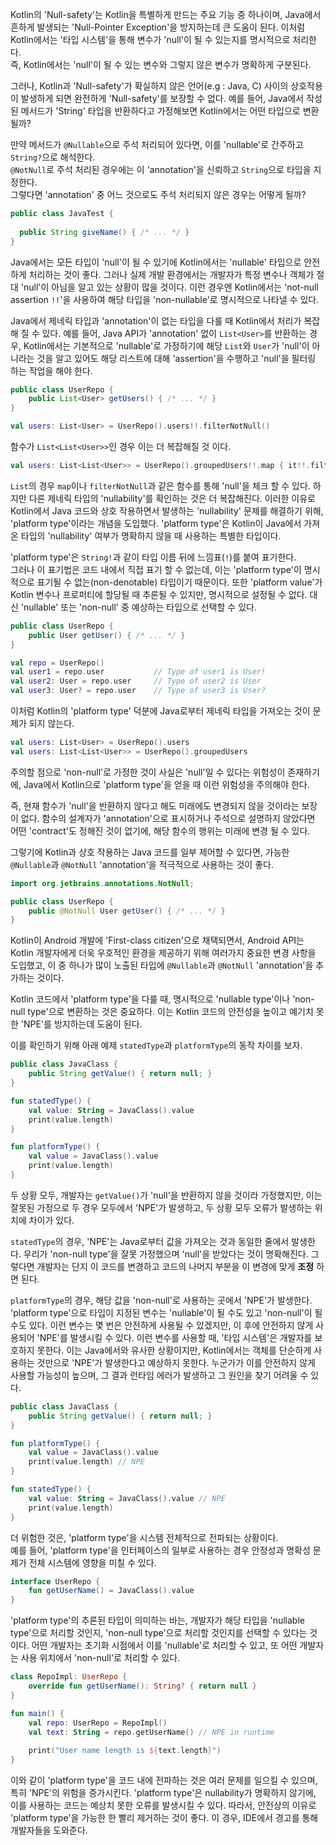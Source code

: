 Kotlin의 'Null-safety'는 Kotlin을 특별하게 만드는 주요 기능 중 하나이며, Java에서 흔하게 발생되는 'Null-Pointer Exception'을 방지하는데 큰 도움이 된다.
이처럼 Kotlin에서는 '타입 시스템'을 통해 변수가 'null'이 될 수 있는지를 명시적으로 처리한다.  
즉, Kotlin에서는 'null'이 될 수 있는 변수와 그렇지 않은 변수가 명확하게 구분된다.

그러나, Kotlin과 'Null-safety'가 확실하지 않은 언어(e.g : Java, C) 사이의 상호작용이 발생하게 되면 완전하게 'Null-safety'를 보장할 수 없다.
예를 들어, Java에서 작성된 메서드가 'String' 타입을 반환하다고 가정해보면 Kotlin에서는 어떤 타입으로 변환될까?

만약 메서드가 `@Nullable`으로 주석 처리되어 있다면, 이를 'nullable'로 간주하고 `String?`으로 해석한다.  
`@NotNull`로 주석 처리된 경우에는 이 'annotation'을 신뢰하고 `String`으로 타입을 지정한다.  
그렇다면 'annotation' 중 어느 것으로도 주석 처리되지 않은 경우는 어떻게 될까?

```java
public class JavaTest {
    
  public String giveName() { /* ... */ }
}
```

Java에서는 모든 타입이 'null'이 될 수 있기에 Kotlin에서는 'nullable' 타입으로 안전하게 처리하는 것이 좋다.
그러나 실제 개발 환경에서는 개발자가 특정 변수나 객체가 절대 'null'이 아님을 알고 있는 상황이 많을 것이다.
이런 경우엔 Kotlin에서는 'not-null assertion `!!`'을 사용하여 해당 타입을 'non-nullable'로 명시적으로 나타낼 수 있다.

Java에서 제네릭 타입과 'annotation'이 없는 타입을 다룰 때 Kotlin에서 처리가 복잡해 질 수 있다. 
예를 들어, Java API가 'annotation' 없이 `List<User>`를 반환하는 경우, Kotlin에서는 기본적으로 'nullable'로 가정하기에 
해당 `List`와 `User`가 'null'이 아니라는 것을 알고 있어도 해당 리스트에 대해 'assertion'을 수행하고 'null'을 필터링 하는 작업을 해야 한다.

```java
public class UserRepo {
    public List<User> getUsers() { /* ... */ }
}
```

```kotlin
val users: List<User> = UserRepo().users!!.filterNotNull()
```

함수가 `List<List<User>>`인 경우 이는 더 복잡해질 것 이다.

```kotlin
val users: List<List<User>> = UserRepo().groupedUsers!!.map { it!!.filterNotNull() }
```

`List`의 경우 `map`이나 `filterNotNull`과 같은 함수를 통해 'null'을 체크 할 수 있다. 
하지만 다른 제네릭 타입의 'nullability'를 확인하는 것은 더 복잡해진다.
이러한 이유로 Kotlin에서 Java 코드와 상호 작용하면서 발생하는 'nullability' 문제를 해결하기 위해, 'platform type'이라는 개념을 도입했다. 
'platform type'은 Kotlin이 Java에서 가져온 타입의 'nullability' 여부가 명확하지 않을 때 사용하는 특별한 타입이다.

'platform type'은 `String!`과 같이 타입 이름 뒤에 느낌표(`!`)를 붙여 표기한다.  
그러나 이 표기법은 코드 내에서 직접 표기 할 수 없는데, 이는 'platform type'이 명시적으로 표기될 수 없는(non-denotable) 타입이기 때문이다. 
또한 'platform value'가 Kotlin 변수나 프로퍼티에 할당될 때 추론될 수 있지만, 명시적으로 설정될 수 없다.
대신 'nullable' 또는 'non-null' 중 예상하는 타입으로 선택할 수 있다.


```java
public class UserRepo {
    public User getUser() { /* ... */ }
}
```

```kotlin
val repo = UserRepo()
val user1 = repo.user           // Type of user1 is User!
val user2: User = repo.user     // Type of user2 is User
val user3: User? = repo.user    // Type of user3 is User? 
```

이처럼 Kotlin의 'platform type' 덕분에 Java로부터 제네릭 타입을 가져오는 것이 문제가 되지 않는다.

```kotlin
val users: List<User> = UserRepo().users
val users: List<List<User>> = UserRepo().groupedUsers
```

주의할 점으로 'non-null'로 가정한 것이 사실은 'null'일 수 있다는 위험성이 존재하기에, Java에서 Kotlin으로 'platform type'을 얻을 때 이런 위험성을 주의해야 한다.  

즉, 현재 함수가 'null'을 반환하지 않다고 해도 미래에도 변경되지 않을 것이라는 보장이 없다.
함수의 설계자가 'annotation'으로 표시하거나 주석으로 설명하지 않았다면 어떤 'contract'도 정해진 것이 없기에, 해당 함수의 행위는 미래에 변경 될 수 있다.

그렇기에 Kotlin과 상호 작용하는 Java 코드를 일부 제어할 수 있다면, 가능한 `@Nullable`과 `@NotNull` 'annotation'을 적극적으로 사용하는 것이 좋다.

```java
import org.jetbrains.annotations.NotNull;

public class UserRepo {
    public @NotNull User getUser() { /* ... */ }
}
```

Kotlin이 Android 개발에 'First-class citizen'으로 채택되면서, 
Android API는 Kotlin 개발자에게 더욱 우호적인 환경을 제공하기 위해 여러가지 중요한 변경 사항을 도입했고,
이 중 하나가 많이 노출된 타입에 `@Nullable`과 `@NotNull` 'annotation'을 추가하는 것이다.

Kotlin 코드에서 'platform type'을 다룰 때, 명시적으로 'nullable type'이나 'non-null type'으로 변환하는 것은 중요하다.
이는 Kotlin 코드의 안전성을 높이고 예기치 못한 'NPE'를 방지하는데 도움이 된다.

이를 확인하기 위해 아래 예제 `statedType`과 `platformType`의 동작 차이를 보자.

```java
public class JavaClass {
    public String getValue() { return null; }
}
```

```kotlin
fun statedType() {
    val value: String = JavaClass().value
    print(value.length)
}

fun platformType() {
    val value = JavaClass().value
    print(value.length)
}
```

두 상황 모두, 개발자는 `getValue()`가 'null'을 반환하지 않을 것이라 가정했지만, 
이는 잘못된 가정으로 두 경우 모두에서 'NPE'가 발생하고, 두 상황 모두 오류가 발생하는 위치에 차이가 있다.

`statedType`의 경우, 'NPE'는 Java로부터 값을 가져오는 것과 동일한 줄에서 발생한다.
우리가 'non-null type'을 잘못 가정했으며 'null'을 받았다는 것이 명확해진다. 
그렇다면 개발자는 단지 이 코드를 변경하고 코드의 나머지 부분을 이 변경에 맞게 **조정** 하면 된다.

`platformType`의 경우, 해당 값을 'non-null'로 사용하는 곳에서 'NPE'가 발생한다.  
'platform type'으로 타입이 지정된 변수는 'nullable'이 될 수도 있고 'non-null'이 될 수도 있다.
이런 변수는 몇 번은 안전하게 사용될 수 있겠지만, 이 후에 안전하지 않게 사용되어 'NPE'를 발생시킬 수 있다.
이런 변수를 사용할 때, '타입 시스템'은 개발자를 보호하지 못한다. 
이는 Java에서와 유사한 상황이지만, Kotlin에서는 객체를 단순하게 사용하는 것만으로 'NPE'가 발생한다고 예상하지 못한다.
누군가가 이를 안전하지 않게 사용할 가능성이 높으며, 그 결과 런타임 에러가 발생하고 그 원인을 찾기 어려울 수 있다.

```java
public class JavaClass {
    public String getValue() { return null; }
}
```

```kotlin
fun platformType() {
    val value = JavaClass().value
    print(value.length) // NPE
}

fun statedType() {
    val value: String = JavaClass().value // NPE
    print(value.length) 
}
```

더 위험한 것은, 'platform type'을 시스템 전체적으로 전파되는 상황이다.  
예를 들어, 'platform type'을 인터페이스의 일부로 사용하는 경우 안정성과 명확성 문제가 전체 시스템에 영향을 미칠 수 있다.

```kotlin
interface UserRepo {
    fun getUserName() = JavaClass().value
}
```

'platform type'의 추론된 타입이 의미하는 바는, 개발자가 해당 타입을 'nullable type'으로 처리할 것인지, 'non-null type'으로 처리할 것인지를 선택할 수 있다는 것이다.
어떤 개발자는 초기화 시점에서 이를 'nullable'로 처리할 수 있고, 또 어떤 개발자는 사용 위치에서 'non-null'로 처리할 수 있다.

```kotlin
class RepoImpl: UserRepo {
    override fun getUserName(): String? { return null }
}

fun main() {
    val repo: UserRepo = RepoImpl()
    val text: String = repo.getUserName() // NPE in runtime
    
    print("User name length is ${text.length}")
}
```

이와 같이 'platform type'을 코드 내에 전파하는 것은 여러 문제를 일으킬 수 있으며, 특히 'NPE'의 위험을 증가시킨다.
'platform type'은 nullability가 명확하지 않기에, 이를 사용하는 코드는 예상치 못한 오류를 발생시킬 수 있다.
따라서, 안전상의 이유로 'platform type'을 가능한 한 빨리 제거하는 것이 좋다.
이 경우, IDE에서 경고를 통해 개발자들을 도와준다.
